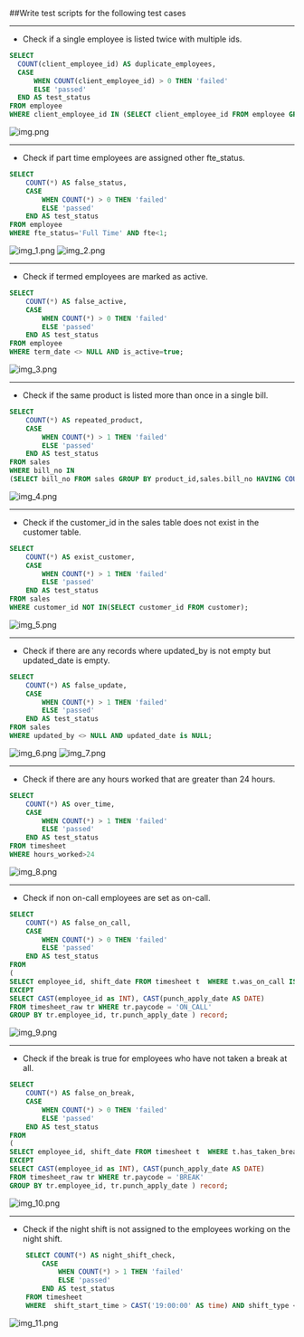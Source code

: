 ##Write test scripts for the following test cases

---
* Check if a single employee is listed twice with multiple ids.
~~~sql
SELECT
  COUNT(client_employee_id) AS duplicate_employees,
  CASE
      WHEN COUNT(client_employee_id) > 0 THEN 'failed'
      ELSE 'passed'
  END AS test_status
FROM employee
WHERE client_employee_id IN (SELECT client_employee_id FROM employee GROUP BY client_employee_id HAVING COUNT(client_employee_id)>1);
~~~
![img.png](img.png)

---
* Check if part time employees are assigned other fte_status.
~~~sql
SELECT
    COUNT(*) AS false_status,
    CASE
        WHEN COUNT(*) > 0 THEN 'failed'
        ELSE 'passed'
    END AS test_status
FROM employee
WHERE fte_status='Full Time' AND fte<1;
~~~
![img_1.png](img_1.png)
![img_2.png](img_2.png)

---
* Check if termed employees are marked as active.

~~~sql
SELECT
    COUNT(*) AS false_active,
    CASE
        WHEN COUNT(*) > 0 THEN 'failed'
        ELSE 'passed'
    END AS test_status
FROM employee
WHERE term_date <> NULL AND is_active=true;
~~~
![img_3.png](img_3.png)

---
* Check if the same product is listed more than once in a single bill.
~~~sql
SELECT
    COUNT(*) AS repeated_product,
    CASE
        WHEN COUNT(*) > 1 THEN 'failed'
        ELSE 'passed'
    END AS test_status
FROM sales
WHERE bill_no IN
(SELECT bill_no FROM sales GROUP BY product_id,sales.bill_no HAVING COUNT(product_id)>1);
~~~
![img_4.png](img_4.png)

---

* Check if the customer_id in the sales table does not exist in the customer table.
~~~sql
SELECT
    COUNT(*) AS exist_customer,
    CASE
        WHEN COUNT(*) > 1 THEN 'failed'
        ELSE 'passed'
    END AS test_status
FROM sales
WHERE customer_id NOT IN(SELECT customer_id FROM customer);
~~~
![img_5.png](img_5.png)
___
* Check if there are any records where updated_by is not empty but updated_date is empty.
~~~sql
SELECT
    COUNT(*) AS false_update,
    CASE
        WHEN COUNT(*) > 1 THEN 'failed'
        ELSE 'passed'
    END AS test_status
FROM sales
WHERE updated_by <> NULL AND updated_date is NULL;
~~~
![img_6.png](img_6.png)
![img_7.png](img_7.png)

---
* Check if there are any hours worked that are greater than 24 hours.
  
~~~sql
SELECT
    COUNT(*) AS over_time,
    CASE
        WHEN COUNT(*) > 1 THEN 'failed'
        ELSE 'passed'
    END AS test_status
FROM timesheet
WHERE hours_worked>24
~~~
![img_8.png](img_8.png)

---
* Check if non on-call employees are set as on-call.
  
~~~sql
SELECT
	COUNT(*) AS false_on_call,
	CASE 
		WHEN COUNT(*) > 0 THEN 'failed' 
		ELSE 'passed' 
	END AS test_status
FROM
(
SELECT employee_id, shift_date FROM timesheet t  WHERE t.was_on_call IS True
EXCEPT
SELECT CAST(employee_id as INT), CAST(punch_apply_date AS DATE)
FROM timesheet_raw tr WHERE tr.paycode = 'ON_CALL' 
GROUP BY tr.employee_id, tr.punch_apply_date ) record;
~~~

![img_9.png](img_9.png)

---
* Check if the break is true for employees who have not taken a break at all.
~~~sql
SELECT
	COUNT(*) AS false_on_break,
	CASE 
		WHEN COUNT(*) > 0 THEN 'failed' 
		ELSE 'passed' 
	END AS test_status
FROM
(
SELECT employee_id, shift_date FROM timesheet t  WHERE t.has_taken_break IS True
EXCEPT
SELECT CAST(employee_id as INT), CAST(punch_apply_date AS DATE)
FROM timesheet_raw tr WHERE tr.paycode = 'BREAK' 
GROUP BY tr.employee_id, tr.punch_apply_date ) record;
~~~
![img_10.png](img_10.png)

---
* Check if the night shift is not assigned to the employees working on the night shift.
~~~sql
	SELECT COUNT(*) AS night_shift_check,
		CASE
			WHEN COUNT(*) > 1 THEN 'failed'
			ELSE 'passed'
		END AS test_status
	FROM timesheet
	WHERE  shift_start_time > CAST('19:00:00' AS time) AND shift_type <>'Night'
~~~

![img_11.png](img_11.png)
